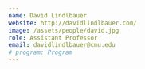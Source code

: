 ```yaml
---
name: David Lindlbauer
website: http://davidlindlbauer.com/
image: /assets/people/david.jpg
role: Assistant Professor
email: davidlindlbauer@cmu.edu
# program: Program
---
```

